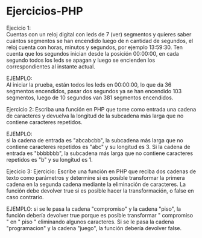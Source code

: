 # Ejercicios-PHP

Ejecicio 1:  
Cuentas con un reloj digital con leds de 7 (ver) segmentos y quieres saber cuántos segmentos se han encendido luego de n cantidad de segundos, el reloj cuenta con horas, minutos y segundos, por ejemplo 13:59:30. Ten cuenta que los segundos inician desde la posición 00:00:00, en cada segundo todos los leds se apagan y luego se encienden los correspondientes al instante actual.  

EJEMPLO:  
Al iniciar la prueba, están todos los leds en 00:00:00, lo que da 36 segmentos encendidos, pasar dos segundos ya se han encendido 103 segmentos, luego de 10 segundos van 381 segmentos encendidos.  

  

Ejercicio 2: 
Escriba una función en PHP que tome como entrada una cadena de caracteres y devuelva la longitud de la subcadena más larga que no contiene caracteres repetidos.  

EJEMPLO:  
si la cadena de entrada es "abcabcbb", la subcadena más larga que no contiene caracteres repetidos es "abc" y su longitud es 3. Si la cadena de entrada es "bbbbbbb", la subcadena más larga que no contiene caracteres repetidos es "b" y su longitud es 1.  

  

Ejecicio 3: 
Ejercicio: Escribe una función en PHP que reciba dos cadenas de texto como parámetros y determine si es posible transformar la primera cadena en la segunda cadena mediante la eliminación de caracteres. La función debe devolver true si es posible hacer la transformación, o false en caso contrario.  

EJEMPLO: 
si se le pasa la cadena "compromiso" y la cadena "piso", la función debería devolver true porque es posible transformar " compromiso " en " piso " eliminando algunos caracteres. Si se le pasa la cadena "programacion" y la cadena "juego", la función debería devolver false.
